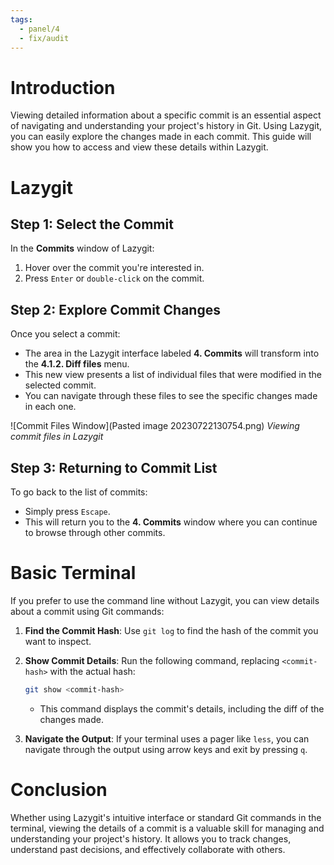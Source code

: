 ```yaml
---
tags:
  - panel/4
  - fix/audit
---
```

# Introduction
Viewing detailed information about a specific commit is an essential aspect of navigating and understanding your project's history in Git. Using Lazygit, you can easily explore the changes made in each commit. This guide will show you how to access and view these details within Lazygit.

# Lazygit
## Step 1: Select the Commit
In the **Commits** window of Lazygit:
1. Hover over the commit you're interested in.
2. Press `Enter` or `double-click` on the commit.

## Step 2: Explore Commit Changes
Once you select a commit:
- The area in the Lazygit interface labeled **4. Commits** will transform into the **4.1.2. Diff files** menu.
- This new view presents a list of individual files that were modified in the selected commit.
- You can navigate through these files to see the specific changes made in each one.

![Commit Files Window](Pasted image 20230722130754.png) *Viewing commit files in Lazygit*

## Step 3: Returning to Commit List
To go back to the list of commits:
- Simply press `Escape`.
- This will return you to the **4. Commits** window where you can continue to browse through other commits.

# Basic Terminal
If you prefer to use the command line without Lazygit, you can view details about a commit using Git commands:

1. **Find the Commit Hash**: Use `git log` to find the hash of the commit you want to inspect.

2. **Show Commit Details**: Run the following command, replacing `<commit-hash>` with the actual hash:

   ```bash
   git show <commit-hash>
   ```

   - This command displays the commit's details, including the diff of the changes made.

3. **Navigate the Output**: If your terminal uses a pager like `less`, you can navigate through the output using arrow keys and exit by pressing `q`.

# Conclusion
Whether using Lazygit's intuitive interface or standard Git commands in the terminal, viewing the details of a commit is a valuable skill for managing and understanding your project's history. It allows you to track changes, understand past decisions, and effectively collaborate with others.

